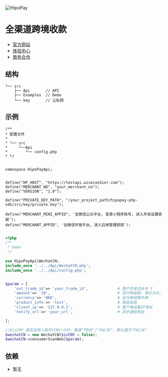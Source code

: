 
![HipoPay](https://s.transfereasy.com/logo/HipoPay_logo_white.png)


# 全渠道跨境收款

* [官方网站](https://www.hipopay.com/)
* [体验中心](https://www.hipopay.com/Demo/index)
* [商务合作](https://www.hipopay.com/Home/cooperate)


## 结构

```$xslt
└── src
    ├── Api       // API 
    ├── Examples  // Demo 
    └── key       // 公私钥
```

## 示例
```
/**
* 配置文件
* 
* └── src
*     └──Api
*        └── config.php
* */


namespace HipoPayApi;


define("HP_HOST", "https://testapi.wisecashier.com");
define("MERCHANT_NO", "your_merchant_no");
define("VERSION", "1.0");

define("PRIVATE_KEY_PATH", "/your_project_path/hipopay-php-sdk/src/key/private.key");

define("MERCHANT_MINI_APPID", '去微信公众平台, 登录小程序账号, 进入开发设置获取');
define("MERCHANT_APPID", '去微信开放平台, 进入应用管理获取');


```

```php
<?php
/**
 * Demo 
 */

use HipoPayApi\WechatCN;
include_once '../../Api/WechatCN.php';
include_once '../../Api/config.php';


$param = [
    'out_trade_id'=> 'your_trade_id',             # 商户交易流水号 Y
    'amount'=> '10',                              # 支付单金额，单位为元，精度最多小数点后两位(如果是JPY和KRW，单位为分) Y
    'currency'=> 'HKD',                           # 支付单结算币种
    'product_info'=> 'test',                      # 商品信息
    'client_ip'=> '127.0.0.1',                    # 客户端设备IP地址
    'notify_url'=> 'your_url',                    # 异步通知地址

];

//$isCNY 是否采用人民币(CNY)计价，取值"TRUE"/"FALSE"，默认值为"FALSE"
$wechatCN = new WechatCN($isCNY = false);
$wechatCN->consumerScanWeb($param);


```

## 依赖

* 暂无
